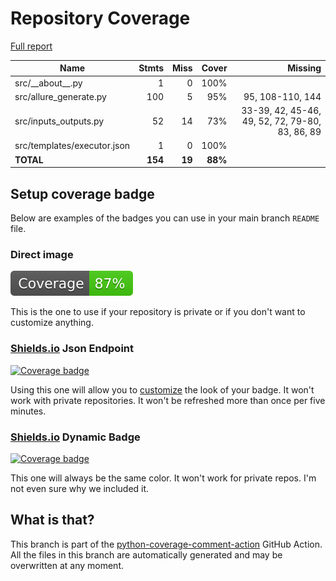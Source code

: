 # Repository Coverage

[Full report](https://htmlpreview.github.io/?https://github.com/andgineer/allure-report/blob/python-coverage-comment-action-data/htmlcov/index.html)

| Name                        |    Stmts |     Miss |   Cover |   Missing |
|---------------------------- | -------: | -------: | ------: | --------: |
| src/\_\_about\_\_.py        |        1 |        0 |    100% |           |
| src/allure\_generate.py     |      100 |        5 |     95% |95, 108-110, 144 |
| src/inputs\_outputs.py      |       52 |       14 |     73% |33-39, 42, 45-46, 49, 52, 72, 79-80, 83, 86, 89 |
| src/templates/executor.json |        1 |        0 |    100% |           |
|                   **TOTAL** |  **154** |   **19** | **88%** |           |


## Setup coverage badge

Below are examples of the badges you can use in your main branch `README` file.

### Direct image

[![Coverage badge](https://raw.githubusercontent.com/andgineer/allure-report/python-coverage-comment-action-data/badge.svg)](https://htmlpreview.github.io/?https://github.com/andgineer/allure-report/blob/python-coverage-comment-action-data/htmlcov/index.html)

This is the one to use if your repository is private or if you don't want to customize anything.

### [Shields.io](https://shields.io) Json Endpoint

[![Coverage badge](https://img.shields.io/endpoint?url=https://raw.githubusercontent.com/andgineer/allure-report/python-coverage-comment-action-data/endpoint.json)](https://htmlpreview.github.io/?https://github.com/andgineer/allure-report/blob/python-coverage-comment-action-data/htmlcov/index.html)

Using this one will allow you to [customize](https://shields.io/endpoint) the look of your badge.
It won't work with private repositories. It won't be refreshed more than once per five minutes.

### [Shields.io](https://shields.io) Dynamic Badge

[![Coverage badge](https://img.shields.io/badge/dynamic/json?color=brightgreen&label=coverage&query=%24.message&url=https%3A%2F%2Fraw.githubusercontent.com%2Fandgineer%2Fallure-report%2Fpython-coverage-comment-action-data%2Fendpoint.json)](https://htmlpreview.github.io/?https://github.com/andgineer/allure-report/blob/python-coverage-comment-action-data/htmlcov/index.html)

This one will always be the same color. It won't work for private repos. I'm not even sure why we included it.

## What is that?

This branch is part of the
[python-coverage-comment-action](https://github.com/marketplace/actions/python-coverage-comment)
GitHub Action. All the files in this branch are automatically generated and may be
overwritten at any moment.